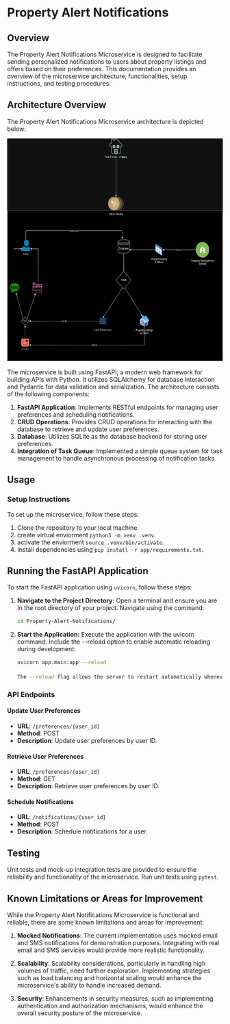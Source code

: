 # Property Alert Notifications

## Overview

The Property Alert Notifications Microservice is designed to facilitate sending personalized notifications to users about property listings and offers based on their preferences. This documentation provides an overview of the microservice architecture, functionalities, setup instructions, and testing procedures.

## Architecture Overview

The Property Alert Notifications Microservice architecture is depicted below:

<div style="text-align:center;">
    <img src="Property_Notification_Alert.webp" alt="Architecture Diagram" width="600" height=520">
</div>

The microservice is built using FastAPI, a modern web framework for building APIs with Python. It utilizes SQLAlchemy for database interaction and Pydantic for data validation and serialization. The architecture consists of the following components:

1. **FastAPI Application**: Implements RESTful endpoints for managing user preferences and scheduling notifications.
2. **CRUD Operations**: Provides CRUD operations for interacting with the database to retrieve and update user preferences.
3. **Database**: Utilizes SQLite as the database backend for storing user preferences.
4. **Integration of Task Queue**: Implemented a simple queue system for task management to handle asynchronous processing of notification tasks.

## Usage

### Setup Instructions

To set up the microservice, follow these steps:

1. Clone the repository to your local machine.
2. create virtual enviorment `python3 -m venv .venv`.
3. activate the enviorment `source .venv/bin/activate`.
4. Install dependencies using `pip install -r app/requirements.txt`.

## Running the FastAPI Application

To start the FastAPI application using `uvicorn`, follow these steps:

1. **Navigate to the Project Directory:**
   Open a terminal and ensure you are in the root directory of your project. Navigate using the command:

   ```bash
   cd Property-Alert-Notifications/

1. **Start the Application:**
   Execute the application with the uvicorn command. Include the --reload option to enable automatic reloading during development:

   ```bash
   uvicorn app.main:app --reload

   The --reload flag allows the server to restart automatically whenever code changes are detected, which is very useful for development.

### API Endpoints

#### Update User Preferences

- **URL**: `/preferences/{user_id}`
- **Method**: POST
- **Description**: Update user preferences by user ID.

#### Retrieve User Preferences

- **URL**: `/preferences/{user_id}`
- **Method**: GET
- **Description**: Retrieve user preferences by user ID.

#### Schedule Notifications

- **URL**: `/notifications/{user_id}`
- **Method**: POST
- **Description**: Schedule notifications for a user.



## Testing

Unit tests and mock-up integration tests are provided to ensure the reliability and functionality of the microservice. Run unit tests using `pytest`.

## Known Limitations or Areas for Improvement

While the Property Alert Notifications Microservice is functional and reliable, there are some known limitations and areas for improvement:

1. **Mocked Notifications**: The current implementation uses mocked email and SMS notifications for demonstration purposes. Integrating with real email and SMS services would provide more realistic functionality.

2. **Scalability**: Scalability considerations, particularly in handling high volumes of traffic, need further exploration. Implementing strategies such as load balancing and horizontal scaling would enhance the microservice's ability to handle increased demand.

3. **Security**: Enhancements in security measures, such as implementing authentication and authorization mechanisms, would enhance the overall security posture of the microservice.
